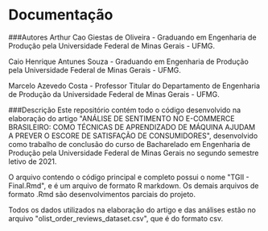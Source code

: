 Documentação
============
###Autores
Arthur Cao Giestas de Oliveira - Graduando em Engenharia de Produção pela Universidade Federal de Minas Gerais - UFMG.

Caio Henrique Antunes Souza - Graduando em Engenharia de Produção pela Universidade Federal de Minas Gerais - UFMG.

Marcelo Azevedo Costa - Professor Titular do Departamento de Engenharia de Produção da Universidade Federal de Minas Gerais - UFMG.

###Descrição
Este repositório contém todo o código desenvolvido na elaboração do artigo "ANÁLISE DE SENTIMENTO NO E-COMMERCE BRASILEIRO: COMO TÉCNICAS DE APRENDIZADO DE MÁQUINA AJUDAM A PREVER O ESCORE DE SATISFAÇÃO DE CONSUMIDORES", desenvolvido como trabalho de conclusão do curso de Bacharelado em Engenharia de Produção pela Universidade Federal de Minas Gerais no segundo semestre letivo de 2021.

O arquivo contendo o código principal e completo possui o nome "TGII - Final.Rmd", e é um arquivo de formato R markdown. Os demais arquivos de formato .Rmd são desenvolvimentos parciais do projeto.

Todos os dados utilizados na elaboração do artigo e das análises estão no arquivo "olist_order_reviews_dataset.csv", que é do formato csv.
